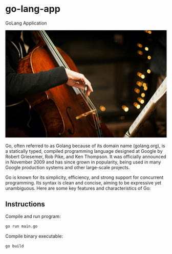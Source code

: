 # go-lang-app
GoLang Application

![wallpaper.jpg](wallpaper.jpg)

Go, often referred to as Golang because of its domain name (golang.org), is a statically typed, compiled programming language designed at Google by Robert Griesemer, Rob Pike, and Ken Thompson. It was officially announced in November 2009 and has since grown in popularity, being used in many Google production systems and other large-scale projects.

Go is known for its simplicity, efficiency, and strong support for concurrent programming. Its syntax is clean and concise, aiming to be expressive yet unambiguous. Here are some key features and characteristics of Go:

## Instructions

Compile and run program:

```bash
go run main.go
```

Compile binary executable:

```bash
go build
```
